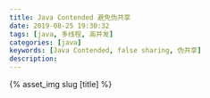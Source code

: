 ```yaml
---
title: Java Contended 避免伪共享
date: 2019-08-25 19:30:32
tags: [java, 多线程, 高并发]
categories: [java]
keywords: [Java Contended, false sharing, 伪共享]
description:
---
```

{% asset_img slug [title] %}
<!-- more -->

